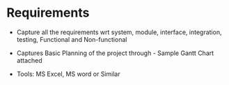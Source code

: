 # Requirements

* Capture all the requirements wrt system, module, interface, integration, testing, Functional and Non-functional

* Captures Basic Planning of the project through - Sample Gantt Chart attached

* Tools: MS Excel, MS word or Similar

